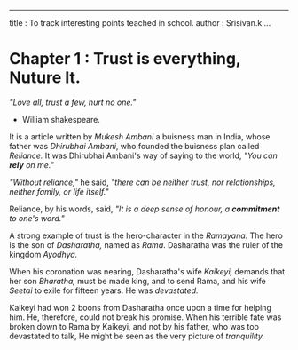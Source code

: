
---
title : To track interesting points teached in school.
author : Srisivan.k
...

# Chapter 1 : Trust is everything, Nuture It.

_"Love all, trust a few, hurt no one."_
- William shakespeare.


It is a article written by _Mukesh Ambani_ a buisness man in India, whose
father was _Dhirubhai Ambani_, who founded the buisness plan called
_Reliance._ It was Dhirubhai Ambani's way of saying to the world, _"You can
**rely** on me."_ 


_"Without reliance,"_ he said, _"there can be neither trust, nor
relationships, neither family, or life itself."_


Reliance, by his words, said, _"It is a deep sense of honour, a **commitment** to
one's word."_ 


A strong example of trust is the hero-character in the _Ramayana._ The hero is
the son of _Dasharatha,_ named as _Rama_. Dasharatha was the ruler of the kingdom _Ayodhya._ 


When his coronation was nearing, Dasharatha's wife _Kaikeyi,_ demands that her son _Bharatha,_
must be made king, and to send Rama, and his wife _Seetai_ to exile for
fifteen years. He was _devastated._


Kaikeyi had won 2 boons from Dasharatha once upon a time for
helping him. He, therefore, could not break his promise. When his terrible
fate was broken down to Rama by Kaikeyi, and not by his father, who was too
devastated to talk, He might be seen as the very picture of _tranquility._ 






